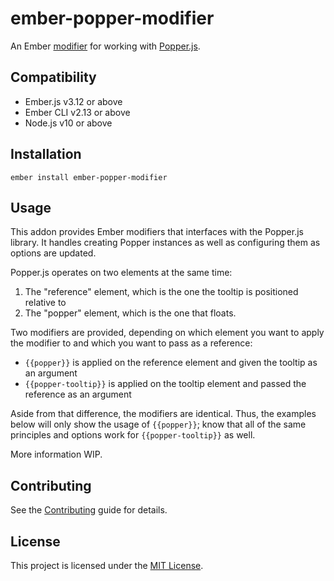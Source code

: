 # ember-popper-modifier

An Ember [modifier](https://guides.emberjs.com/release/components/template-lifecycle-dom-and-modifiers/) for working with [Popper.js](https://popper.js.org/).

## Compatibility

- Ember.js v3.12 or above
- Ember CLI v2.13 or above
- Node.js v10 or above

## Installation

```
ember install ember-popper-modifier
```

## Usage

This addon provides Ember modifiers that interfaces with the Popper.js library. It handles creating Popper instances as well as configuring them as options are updated.

Popper.js operates on two elements at the same time:

1. The "reference" element, which is the one the tooltip is positioned relative to
2. The "popper" element, which is the one that floats.

Two modifiers are provided, depending on which element you want to apply the modifier to and which you want to pass as a reference:

- `{{popper}}` is applied on the reference element and given the tooltip as an argument
- `{{popper-tooltip}}` is applied on the tooltip element and passed the reference as an argument

Aside from that difference, the modifiers are identical. Thus, the examples below will only show the usage of `{{popper}}`; know that all of the same principles and options work for `{{popper-tooltip}}` as well.

More information WIP.

## Contributing

See the [Contributing](CONTRIBUTING.md) guide for details.

## License

This project is licensed under the [MIT License](LICENSE.md).
